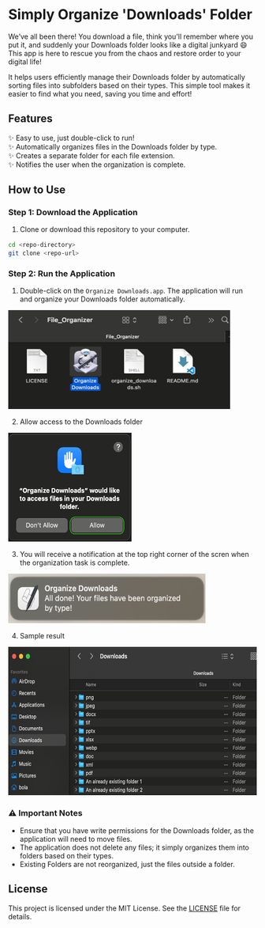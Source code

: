 # Simply Organize 'Downloads' Folder

We’ve all been there! You download a file, think you'll remember where you put it, and suddenly your Downloads folder looks like a digital junkyard 😄 This app is here to rescue you from the chaos and restore order to your digital life!

It helps users efficiently manage their Downloads folder by automatically sorting files into subfolders based on their types. This simple tool makes it easier to find what you need, saving you time and effort!


## Features
✨ Easy to use, just double-click to run!<br> 
✨ Automatically organizes files in the Downloads folder by type.<br>
✨ Creates a separate folder for each file extension.<br>
✨ Notifies the user when the organization is complete.<br>



## How to Use

### Step 1: Download the Application
1. Clone or download this repository to your computer.
```bash
cd <repo-directory>
git clone <repo-url>
```
### Step 2: Run the Application
1. Double-click on the `Organize Downloads.app`. The application will run and organize your Downloads folder automatically.
<img src="double_click_app.png" alt="Double Click" height="200" width="450" />

2. Allow access to the Downloads folder
<img src="allow_access_sample.png" alt="allow access message" height="220" width="250" />

3. You will receive a notification at the top right corner of the scren when the organization task is complete.
<img src="notification_message_sample.png" alt="result message" height="100" width="400" />

4. Sample result
<img src="organized_results_sample.png" alt="Double Click" height="300" width="580" />

### ⚠️ Important Notes 
- Ensure that you have write permissions for the Downloads folder, as the application will need to move files.
- The application does not delete any files; it simply organizes them into folders based on their types.
- Existing Folders are not reorganized, just the files outside a folder.

## License
This project is licensed under the MIT License. See the [LICENSE](LICENSE) file for details.
